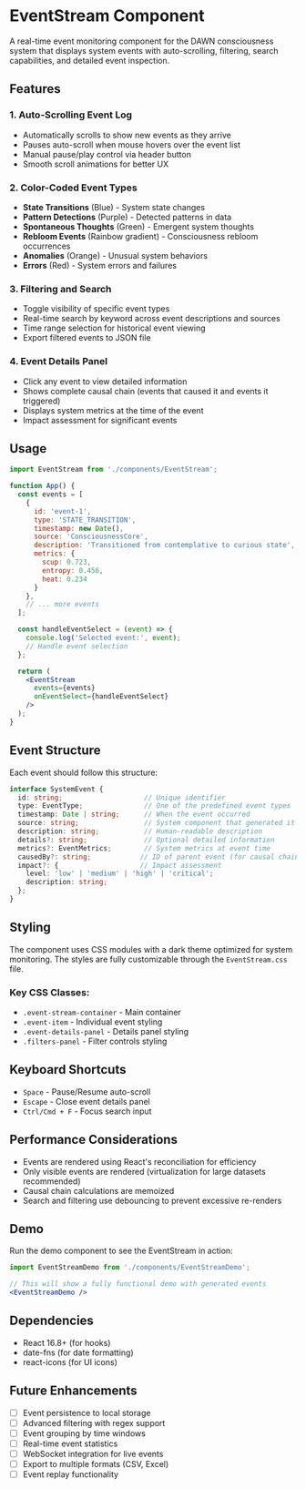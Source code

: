 # EventStream Component

A real-time event monitoring component for the DAWN consciousness system that displays system events with auto-scrolling, filtering, search capabilities, and detailed event inspection.

## Features

### 1. **Auto-Scrolling Event Log**
- Automatically scrolls to show new events as they arrive
- Pauses auto-scroll when mouse hovers over the event list
- Manual pause/play control via header button
- Smooth scroll animations for better UX

### 2. **Color-Coded Event Types**
- **State Transitions** (Blue) - System state changes
- **Pattern Detections** (Purple) - Detected patterns in data
- **Spontaneous Thoughts** (Green) - Emergent system thoughts
- **Rebloom Events** (Rainbow gradient) - Consciousness rebloom occurrences
- **Anomalies** (Orange) - Unusual system behaviors
- **Errors** (Red) - System errors and failures

### 3. **Filtering and Search**
- Toggle visibility of specific event types
- Real-time search by keyword across event descriptions and sources
- Time range selection for historical event viewing
- Export filtered events to JSON file

### 4. **Event Details Panel**
- Click any event to view detailed information
- Shows complete causal chain (events that caused it and events it triggered)
- Displays system metrics at the time of the event
- Impact assessment for significant events

## Usage

```jsx
import EventStream from './components/EventStream';

function App() {
  const events = [
    {
      id: 'event-1',
      type: 'STATE_TRANSITION',
      timestamp: new Date(),
      source: 'ConsciousnessCore',
      description: 'Transitioned from contemplative to curious state',
      metrics: {
        scup: 0.723,
        entropy: 0.456,
        heat: 0.234
      }
    },
    // ... more events
  ];

  const handleEventSelect = (event) => {
    console.log('Selected event:', event);
    // Handle event selection
  };

  return (
    <EventStream 
      events={events}
      onEventSelect={handleEventSelect}
    />
  );
}
```

## Event Structure

Each event should follow this structure:

```typescript
interface SystemEvent {
  id: string;                    // Unique identifier
  type: EventType;               // One of the predefined event types
  timestamp: Date | string;      // When the event occurred
  source: string;                // System component that generated it
  description: string;           // Human-readable description
  details?: string;              // Optional detailed information
  metrics?: EventMetrics;        // System metrics at event time
  causedBy?: string;            // ID of parent event (for causal chains)
  impact?: {                    // Impact assessment
    level: 'low' | 'medium' | 'high' | 'critical';
    description: string;
  };
}
```

## Styling

The component uses CSS modules with a dark theme optimized for system monitoring. The styles are fully customizable through the `EventStream.css` file.

### Key CSS Classes:
- `.event-stream-container` - Main container
- `.event-item` - Individual event styling
- `.event-details-panel` - Details panel styling
- `.filters-panel` - Filter controls styling

## Keyboard Shortcuts

- `Space` - Pause/Resume auto-scroll
- `Escape` - Close event details panel
- `Ctrl/Cmd + F` - Focus search input

## Performance Considerations

- Events are rendered using React's reconciliation for efficiency
- Only visible events are rendered (virtualization for large datasets recommended)
- Causal chain calculations are memoized
- Search and filtering use debouncing to prevent excessive re-renders

## Demo

Run the demo component to see the EventStream in action:

```jsx
import EventStreamDemo from './components/EventStreamDemo';

// This will show a fully functional demo with generated events
<EventStreamDemo />
```

## Dependencies

- React 16.8+ (for hooks)
- date-fns (for date formatting)
- react-icons (for UI icons)

## Future Enhancements

- [ ] Event persistence to local storage
- [ ] Advanced filtering with regex support
- [ ] Event grouping by time windows
- [ ] Real-time event statistics
- [ ] WebSocket integration for live events
- [ ] Export to multiple formats (CSV, Excel)
- [ ] Event replay functionality 